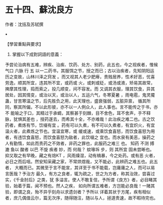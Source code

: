 # 五十四、**蘇沈良方**
作者：沈括及苏轼撰

•

【學習重點與要求】

1. 掌握以下成對詞語的意義：





予尝论治病有五难，辨疾、治疾、饮药、处方、别药，此五也，今之视疾者，惟候气口  六脉  行  五  以一二药书，其服饵之节，授之而已；古以治疾者，先知阴阳运历之变故，山林川泽之窍发  。而又视其人老少肥瘠，贵贱居养，性术好恶，忧喜劳逸，顺其所宜，违其所不宜，或药或  火，或刺或砭，或汤或液，矫易其故常，捭摩其性理，捣而索之，投几顺变，间不容发。而  又调其衣服，理其饮食，异其居处，因其情变，或治以天，或治以人，五运六气，冬寒夏暑  ，雨电雹，鬼灵魇蛊，甘苦寒温之节，后先胜负之用，此天理也，盛衰强弱，五脏异禀，  循其所同，察其所偏，不以此形彼，亦不以一人例众人，此人事也。言不能传之于书，亦不  能喻之于口，其精过于承蜩，其察甚于刻棘，目不舍色，耳不舍声，手不释脉，犹惧其差也  ，授药遂去，而希其十全，不亦难哉！此治疾之难二也。古之饮药者，煮炼有节，饮啜有宜  。药有可以久煮，有不可以久煮者，有宜炽火，有宜温火者，此煮炼之节也。宜温宜寒，或  缓或速，或乘饮食喜怒，而饮食喜怒为用者，有违饮食喜怒，而饮食喜怒为敌者，此饮啜之  宜也。而水泉有美恶，操药之人有勤惰，如此而责药之不效者，非药之罪也，此服药之难三  也。  知药  不测  搏漉  鱼以  酸者  以巴  不旋  疾者  妙，而  何哉？  蚊喙坼  步，则  其所宜  固未尝晰也。抑又取之有早晚，藏之有焙KT ，风雨燥湿，动有槁暴，今之处药。或有恶  火者，必日之而后咀。然安知采藏之家，不常烘煜哉，又不能必，此辨药之难五也。此五者，  大概而已。其微至于言不能宣，其详至于书不能载，岂庸庸之人，而可以易言医哉？予治方  最久，有方之良者，辄为疏之，世之为方者，称其治效，尝喜过实，《千金肘后》之类，犹  多溢言。使人不敢复信，予所谓《良方》者，必目睹其验，始着于篇，闻不预也。然人之疾，  如向所谓五难者，方岂能必良哉！一赌其验，即谓之良，殆不异乎刻舟以求遗剑者？予所以  详着其状于方尾，疾有相似者，庶几偶值云尔，篇无次序，随得随注，随以与人，拯道贵速，故不暇待完也。



















